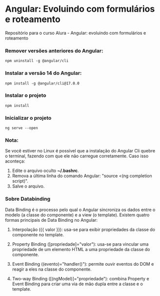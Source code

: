 # Angular: Evoluindo com formulários e roteamento
Repositório para o curso Alura - Angular: evoluindo com formulários e roteamento


### Remover versões anteriores do Angular:
```
npm uninstall -g @angular/cli
```

### Instalar a versão 14 do Angular:
```
npm install -g @angular/cli@17.0.0
```

### Instalar o projeto
```
npm install
```

### Inicializar o projeto
```
ng serve --open
```

### Nota:
Se você estiver no Linux é possível que a instalação do Angular Cli quebre o terminal, fazendo com que ele não carregue corretamente. Caso isso aconteça:

1. Edite o arquivo oculto **~/.bashrc**.
2. Remova a última linha do comando Angular: "source <(ng completion script)".
3. Salve o arquivo.


### Sobre Databinding

Data Binding é o processo pelo qual o Angular sincroniza os dados entre o modelo (a classe do componente) e a view (o template). Existem quatro formas principais de Data Binding no Angular:

1. Interpolação ({{ valor }}): usa-se para exibir propriedades da classe do componente no template.

2. Property Binding ([propriedade]="valor"): usa-se para vincular uma propriedade de um elemento HTML a uma propriedade da classe do componente.

3. Event Binding ((evento)="handler()"): permite ouvir eventos do DOM e reagir a eles na classe do componente.

4. Two-way Binding ([(ngModel)]="propriedade"): combina Property e Event Binding para criar uma via de mão dupla entre a classe e o template.

